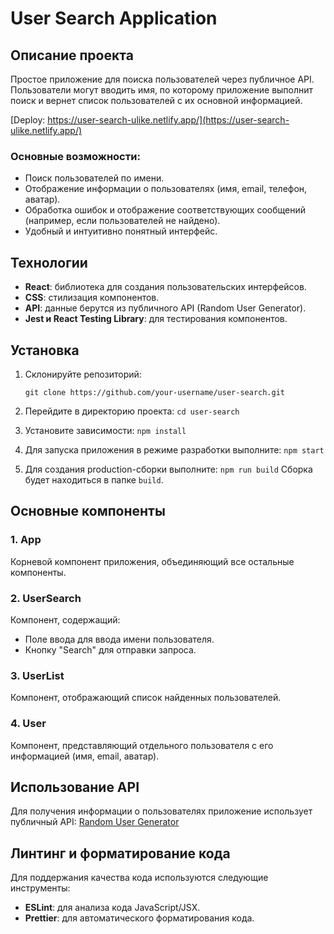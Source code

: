 # User Search Application

## Описание проекта

Простое приложение для поиска пользователей через публичное API. Пользователи могут вводить имя, по которому приложение выполнит поиск и вернет список пользователей с их основной информацией.

[Deploy: https://user-search-ulike.netlify.app/](https://user-search-ulike.netlify.app/)
### Основные возможности:

- Поиск пользователей по имени.
- Отображение информации о пользователях (имя, email, телефон, аватар).
- Обработка ошибок и отображение соответствующих сообщений (например, если пользователей не найдено).
- Удобный и интуитивно понятный интерфейс.

## Технологии

- **React**: библиотека для создания пользовательских интерфейсов.
- **CSS**: стилизация компонентов.
- **API**: данные берутся из публичного API (Random User Generator).
- **Jest и React Testing Library**: для тестирования компонентов.

## Установка

1. Склонируйте репозиторий:

   `git clone https://github.com/your-username/user-search.git`

2. Перейдите в директорию проекта:
   `cd user-search`
3. Установите зависимости:
   `npm install`
4. Для запуска приложения в режиме разработки выполните:
   `npm start`
5. Для создания production-сборки выполните:
   `npm run build`
   Сборка будет находиться в папке `build`.

## Основные компоненты

### 1. App

Корневой компонент приложения, объединяющий все остальные компоненты.

### 2. UserSearch

Компонент, содержащий:

- Поле ввода для ввода имени пользователя.
- Кнопку "Search" для отправки запроса.

### 3. UserList

Компонент, отображающий список найденных пользователей.

### 4. User

Компонент, представляющий отдельного пользователя с его информацией (имя, email, аватар).

## Использование API

Для получения информации о пользователях приложение использует публичный API: [Random User Generator](https://randomuser.me/)

## Линтинг и форматирование кода

Для поддержания качества кода используются следующие инструменты:

- **ESLint**: для анализа кода JavaScript/JSX.
- **Prettier**: для автоматического форматирования кода.
